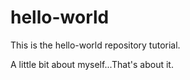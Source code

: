 # hello-world
This is the hello-world repository tutorial.

A little bit about myself...That's about it.
